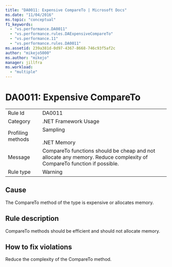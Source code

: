 ```yaml
---
title: "DA0011: Expensive CompareTo | Microsoft Docs"
ms.date: "11/04/2016"
ms.topic: "conceptual"
f1_keywords: 
  - "vs.performance.DA0011"
  - "vs.performance.rules.DAExpensiveCompareTo"
  - "vs.performance.11"
  - "vs.performance.rules.DA0011"
ms.assetid: 239a381d-0d97-4367-8668-746c93f5af2c
author: "mikejo5000"
ms.author: "mikejo"
manager: jillfra
ms.workload: 
  - "multiple"
---
```

# DA0011: Expensive CompareTo

|||  
|-|-|  
|Rule Id|DA0011|  
|Category|.NET Framework Usage|  
|Profiling methods|Sampling<br /><br /> .NET Memory|  
|Message|CompareTo functions should be cheap and not allocate any memory. Reduce complexity of CompareTo function if possible.|  
|Rule type|Warning|  

## Cause  
 The CompareTo method of the type is expensive or allocates memory.  

## Rule description  
 CompareTo methods should be efficient and should not allocate memory.  

## How to fix violations  
 Reduce the complexity of the CompareTo method.